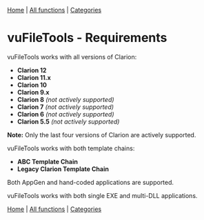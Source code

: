 [Home](../index.md) | [All functions](all-functions.md) | [Categories](categories/index.md)


# vuFileTools - Requirements

vuFileTools works with all versions of Clarion:

- **Clarion 12**
- **Clarion 11.x**
- **Clarion 10**
- **Clarion 9.x**
- **Clarion 8** *(not actively supported)*  
- **Clarion 7** *(not actively supported)*  
- **Clarion 6** *(not actively supported)*  
- **Clarion 5.5** *(not actively supported)*  

**Note:** Only the last four versions of Clarion are actively supported.

vuFileTools works with both template chains:

- **ABC Template Chain**  
- **Legacy Clarion Template Chain**

Both AppGen and hand-coded applications are supported.

vuFileTools works with both single EXE and multi-DLL applications.

[Home](../index.md) | [All functions](all-functions.md) | [Categories](categories/index.md)



